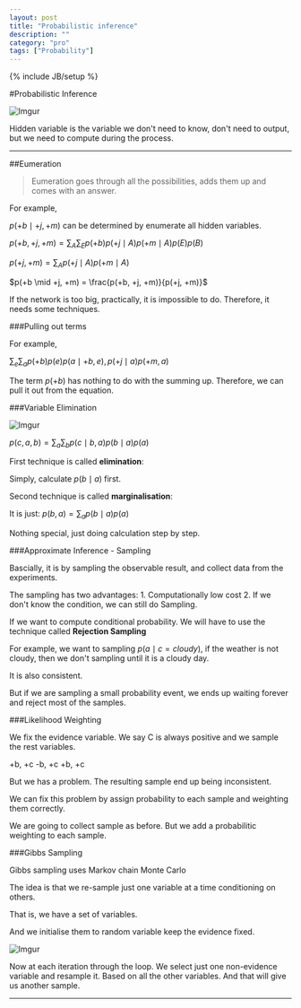 ```yaml
---
layout: post
title: "Probabilistic inference"
description: ""
category: "pro"
tags: ["Probability"]
---
```

{% include JB/setup %}


#Probabilistic Inference

![Imgur](http://i.imgur.com/tgNl43y.png)

Hidden variable is the variable we don't need to know, don't need to output,
but we need to compute during the process.

---

##Eumeration

> Eumeration goes through all the possibilities, adds them up and comes with an answer.

<!--more-->

For example, 

$p(+b \mid +j, +m)$ can be determined by enumerate all hidden variables.

$p(+b, +j, +m) = \displaystyle\sum_A \displaystyle\sum_E p(+b)p(+j \mid A)p(+m \mid A)p(E)p(B)$

$p(+j, +m) = \displaystyle \sum_A p(+j \mid A)p(+m \mid A)$

$p(+b \mid +j, +m) = \frac{p(+b, +j, +m)}{p(+j, +m)}$

If the network is too big, practically, it is impossible to do. Therefore,
it needs some techniques.

###Pulling out terms

For example,

$\sum_e\sum_a p(+b)p(e)p(a\mid +b, e), p(+j \mid a)p(+m, a)$

The term $p(+b)$ has nothing to do with the summing up. Therefore, we 
can pull it out from the equation.

###Variable Elimination

![Imgur](http://i.imgur.com/KOO9SpQ.png)

$p(c, a, b) = \sum_a\sum_bp(c \mid b, a)p(b \mid a)p(a)$

First technique is called **elimination**:

Simply, calculate $p(b \mid a)$ first.

Second technique is called **marginalisation**:

It is just: $p(b, a) = \sum_a p(b \mid a)p(a)$

Nothing special, just doing calculation step by step.

###Approximate Inference - Sampling

Bascially, it is by sampling the observable result, and collect data
from the experiments.

The sampling has two advantages: 1. Computationally low cost 2. If we 
don't know the condition, we can still do Sampling.

If we want to compute conditional probability. We will have to use the 
technique called **Rejection Sampling**

For example, we want to sampling $p(a \mid c = cloudy)$, if the weather
is not cloudy, then we don't sampling until it is a cloudy day. 

It is also consistent.

But if we are sampling a small probability event, we ends up waiting 
forever and reject most of the samples.

###Likelihood Weighting

We fix the evidence variable. We say C is always positive and we
sample the rest variables. 

+b, +c
-b, +c
+b, +c

But we has a problem. The resulting sample end up being inconsistent.

We can fix this problem by assign probability to each sample and
weighting them correctly.

We are going to collect sample as before. But we add a probabilitic
weighting to each sample.


###Gibbs Sampling

Gibbs sampling uses Markov chain Monte Carlo

The idea is that we re-sample just one variable at a time conditioning 
on others.

That is, we have a set of variables.

And we initialise them to random variable keep the evidence fixed.

![Imgur](http://i.imgur.com/SkjeIwJ.png)

Now at each iteration through the loop. We select just one non-evidence 
variable and resample it. Based on all the other variables. And that will give us another sample.

---


